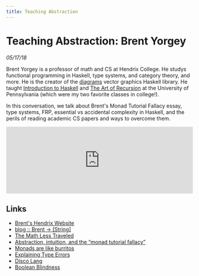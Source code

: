 ```yaml
---
title: Teaching Abstraction
---
```


# Teaching Abstraction: Brent Yorgey

_05/17/18_

Brent Yorgey is a professor of math and CS at Hendrix College. He studys functional programming in Haskell, type systems, and category theory, and more. He is the creator of the [diagrams](https://byorgey.wordpress.com/2014/01/17/diagrams-1-0/) vector graphics Haskell library. He taught [Introduction to Haskell](http://www.cis.upenn.edu/~cis194/spring13/) and [The Art of Recursion](http://www.cis.upenn.edu/~cis39903/) at the University of Pennsylvania (which were my two favorite classes in college!).

In this conversation, we talk about Brent's Monad Tutorial Fallacy essay, type systems, FRP, essential vs accidental complexity in Haskell, and the perils of reading academic CS papers and ways to overcome them.

<iframe src="https://omny.fm/shows/future-of-coding/23-teaching-abstraction-brent-yorgey/embed?style=artwork" width="100%" height="180" frameborder="0"></iframe>

## Links

* [Brent's Hendrix Website](http://ozark.hendrix.edu/~yorgey/)
* [blog :: Brent -> \[String\]](https://byorgey.wordpress.com/about/)
* [The Math Less Traveled](https://mathlesstraveled.com/about-me/)
* [Abstraction, intuition, and the “monad tutorial fallacy”](https://byorgey.wordpress.com/2009/01/12/abstraction-intuition-and-the-monad-tutorial-fallacy/)
* [Monads are like burritos](https://blog.plover.com/prog/burritos.html)
* [Explaining Type Errors](https://byorgey.wordpress.com/2018/01/21/off-the-beaten-track-explaining-type-errors/)
* [Disco Lang](https://github.com/disco-lang/disco)
* [Boolean Blindness](https://existentialtype.wordpress.com/2011/03/15/boolean-blindness/)



<script>
(function(i,s,o,g,r,a,m){i['GoogleAnalyticsObject']=r;i[r]=i[r]||function(){
(i[r].q=i[r].q||[]).push(arguments)},i[r].l=1*new Date();a=s.createElement(o),
m=s.getElementsByTagName(o)[0];a.async=1;a.src=g;m.parentNode.insertBefore(a,m)
})(window,document,'script','https://www.google-analytics.com/analytics.js','ga');
ga('create', 'UA-103157758-1', 'auto');
ga('send', 'pageview');
</script>
